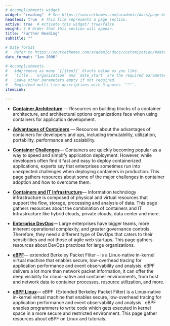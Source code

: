 ```yaml
---
# Accomplishments widget.
widget: "reading"  # See https://sourcethemes.com/academic/docs/page-builder/
headless: true  # This file represents a page section.
active: true  # Activate this widget? true/false
weight: 7 # Order that this section will appear.
title: "Further Reading"
subtitle: ""

# Date format
#   Refer to https://sourcethemes.com/academic/docs/customization/#date-format
date_format: "Jan 2006"

# Accomplishments.
#   Add/remove as many `[[item]]` blocks below as you like.
#   `title`, `organization` and `date_start` are the required parameters.
#   Leave other parameters empty if not required.
#   Begin/end multi-line descriptions with 3 quotes `"""`.
itemLink:

---
```



- **[Container Architecture](/display/containers/Container+Architecture)**  — Resources on building blocks of a container architecture, and architectural options organizations face when using containers for application development.

- **[Advantages of Containers](/display/containers/Advantages+of+Containers)**  — Resources about the advantages of containers for developers and ops, including immutability, utilization, portability, performance and scalability.
- **[Container Challenges](/display/containers/Container+Challenges)**— Containers are quickly becoming popular as a way to speed and simplify application deployment. However, while developers often find it fast and easy to deploy containerized applications, experts say that enterprises sometimes run into unexpected challenges when deploying containers in production. This page gathers resources about some of the major challenges in container adoption and how to overcome them.
- **[Containers and IT Infrastructure](/display/containers/Containers+and+IT+Infrastructure)**— Information technology infrastructure&nbsp;is composed of physical and&nbsp;virtual&nbsp;resources that support the flow, storage, processing and&nbsp;analysis&nbsp;of data.&nbsp;This page gathers resources about the combination of containers and IT Infrastructure like hybrid clouds, private clouds, data center and more.
- **[Enterprise DevOps](/display/containers/Enterprise+DevOps)**— Large enterprises have bigger teams, more inherent operational complexity, and greater governance controls. Therefore, they need a different type of DevOps that caters to their sensibilities and not those of agile web startups. This page gathers resources about DevOps practices for large organizations.
- **[eBPF](/display/containers/eBPF)**— extended Berkeley Packet Filter – is a Linux-native in-kernel virtual machine that enables secure, low-overhead tracing for application performance and event observability and analysis. eBPF delivers a lot more than network packet information, it can offer the deep visibility for cloud-native and container environments, from host and network data to container processes, resource utilization, and more.

- **[eBPF Linux](/display/containers/eBPF+Linux)**— eBPF&nbsp; (Extended Berkeley Packet Filter) is a Linux-native in-kernel virtual machine&nbsp;that enables secure, low-overhead tracing for application performance and event observability and analysis.&nbsp;&nbsp;eBPF enables programmers to write code which gets executed in kernel space in a more secure and restricted environment. This page gather resources about eBPF on Linux and tutorials.





